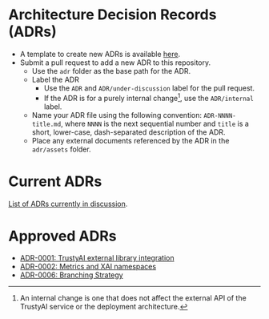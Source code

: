 # Architecture Decision Records (ADRs)

- A template to create new ADRs is available [here](../templates/adr-template.md).
- Submit a pull request to add a new ADR to this repository.
  - Use the `adr` folder as the base path for the ADR.
  - Label the ADR
    - Use the `ADR` and `ADR/under-discussion` label for the pull request.
    - If the ADR is for a purely internal change[^1], use the `ADR/internal` label.
  - Name your ADR file using the following convention: `ADR-NNNN-title.md`, where `NNNN` is the next sequential number and `title` is a short, lower-case, dash-separated description of the ADR.
  - Place any external documents referenced by the ADR in the `adr/assets` folder.

[^1]: An internal change is one that does not affect the external API of the TrustyAI service or the deployment architecture.

# Current ADRs

[List of ADRs currently in discussion](https://github.com/trustyai-explainability/community/pulls?q=is%3Aopen+is%3Apr+label%3AADR%2Funder-discussion).

# Approved ADRs

* [ADR-0001: TrustyAI external library integration](ADR-0001-trustyai-external-library-integration.md)
* [ADR-0002: Metrics and XAI namespaces](ADR-0002-metrics-and-xai-namespaces.md)
* [ADR-0006: Branching Strategy](ADR-0006-branching-strategy.md)